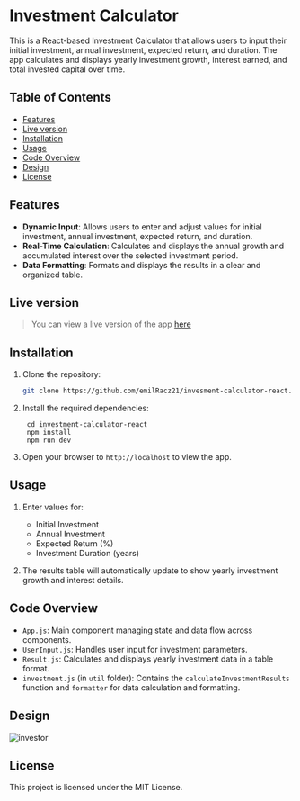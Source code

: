 # Investment Calculator

This is a React-based Investment Calculator that allows users to input their initial investment, annual investment, expected return, and duration. The app calculates and displays yearly investment growth, interest earned, and total invested capital over time.

## Table of Contents

- [Features](#features)
- [Live version](#liveversion)
- [Installation](#installation)
- [Usage](#usage)
- [Code Overview](#code-overview)
- [Design](#design)
- [License](#license)

## Features

- **Dynamic Input**: Allows users to enter and adjust values for initial investment, annual investment, expected return, and duration.
- **Real-Time Calculation**: Calculates and displays the annual growth and accumulated interest over the selected investment period.
- **Data Formatting**: Formats and displays the results in a clear and organized table.

## Live version

> You can view a live version of the app [here](https://invest-calc-er.netlify.app/) 

## Installation

1. Clone the repository:

   ```bash
   git clone https://github.com/emilRacz21/invesment-calculator-react.git
   
2. Install the required dependencies:
   
        cd investment-calculator-react
        npm install
        npm run dev

3. Open your browser to `http://localhost` to view the app.

## Usage

1. Enter values for:

   * Initial Investment  
   * Annual Investment  
   * Expected Return (%)  
   * Investment Duration (years)

2. The results table will automatically update to show yearly investment growth and interest details.

## Code Overview

   * `App.js`: Main component managing state and data flow across components.
   * `UserInput.js`: Handles user input for investment parameters.
   * `Result.js`: Calculates and displays yearly investment data in a table format.
   * `investment.js` (in `util` folder): Contains the `calculateInvestmentResults` function and `formatter` for data calculation and formatting.

  ## Design

  ![investor](https://github.com/user-attachments/assets/faa55387-173f-4558-b043-be729c7ee2d9)

  ## License
  
  This project is licensed under the MIT License.
